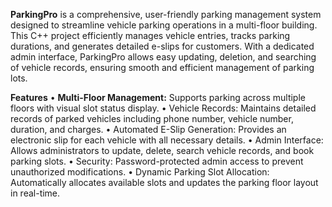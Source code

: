 **ParkingPro** is a comprehensive, user-friendly parking management system designed to streamline vehicle parking operations in a multi-floor building. This C++ project efficiently manages vehicle entries, tracks parking durations, and generates detailed e-slips for customers. With a dedicated admin interface, ParkingPro allows easy updating, deletion, and searching of vehicle records, ensuring smooth and efficient management of parking lots.

**Features**
• **Multi-Floor Management:** Supports parking across multiple floors with visual slot status display.
• Vehicle Records: Maintains detailed records of parked vehicles including phone number, vehicle number, duration, and charges.
• Automated E-Slip Generation: Provides an electronic slip for each vehicle with all necessary details.
• Admin Interface: Allows administrators to update, delete, search vehicle records, and book parking slots.
• Security: Password-protected admin access to prevent unauthorized modifications.
• Dynamic Parking Slot Allocation: Automatically allocates available slots and updates the parking floor layout in real-time.

